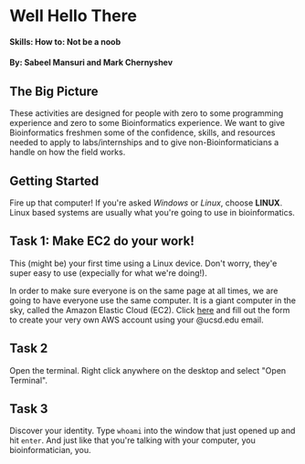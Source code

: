 # Well Hello There
#### Skills: How to: Not be a noob

#### By: Sabeel Mansuri and Mark Chernyshev

## The Big Picture

These activities are designed for people with zero to some programming experience and zero to some Bioinformatics experience. We want to give Bioinformatics freshmen some of the confidence, skills, and resources needed to apply to labs/internships and to give non-Bioinformaticians a handle on how the field works. 

## Getting Started

Fire up that computer! If you're asked *Windows* or *Linux*, choose **LINUX**. Linux based systems are usually what you're 
going to use in bioinformatics.

## Task 1: Make EC2 do your work!

This (might be) your first time using a Linux device. Don't worry, they'e
super easy to use (expecially for what we're doing!).

In order to make sure everyone is on the same page at all times, we are going to have everyone use the same computer. It is a giant computer in the sky, called the Amazon Elastic Cloud (EC2). Click [here](https://portal.aws.amazon.com/billing/signup?nc2=h_ct&redirect_url=https%3A%2F%2Faws.amazon.com%2Fregistration-confirmation#/start) and fill out the form to create your very own AWS account using your @ucsd.edu email. 

## Task 2

Open the terminal. Right click anywhere on the desktop and select "Open Terminal".

## Task 3

Discover your identity. Type `whoami` into the window that just opened up and hit `enter`. And just like that you're talking
with your computer, you bioinformatician, you.
